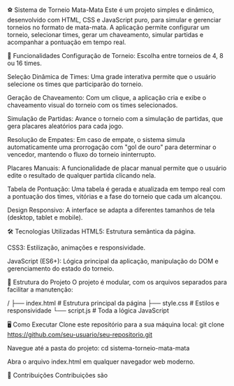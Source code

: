 ⚽ Sistema de Torneio Mata-Mata
Este é um projeto simples e dinâmico, desenvolvido com HTML, CSS e JavaScript puro, para simular e gerenciar torneios no formato de mata-mata. A aplicação permite configurar um torneio, selecionar times, gerar um chaveamento, simular partidas e acompanhar a pontuação em tempo real.

🚀 Funcionalidades
Configuração de Torneio: Escolha entre torneios de 4, 8 ou 16 times.

Seleção Dinâmica de Times: Uma grade interativa permite que o usuário selecione os times que participarão do torneio.

Geração de Chaveamento: Com um clique, a aplicação cria e exibe o chaveamento visual do torneio com os times selecionados.

Simulação de Partidas: Avance o torneio com a simulação de partidas, que gera placares aleatórios para cada jogo.

Resolução de Empates: Em caso de empate, o sistema simula automaticamente uma prorrogação com "gol de ouro" para determinar o vencedor, mantendo o fluxo do torneio ininterrupto.

Placares Manuais: A funcionalidade de placar manual permite que o usuário edite o resultado de qualquer partida clicando nela.

Tabela de Pontuação: Uma tabela é gerada e atualizada em tempo real com a pontuação dos times, vitórias e a fase do torneio que cada um alcançou.

Design Responsivo: A interface se adapta a diferentes tamanhos de tela (desktop, tablet e mobile).

🛠️ Tecnologias Utilizadas
HTML5: Estrutura semântica da página.

CSS3: Estilização, animações e responsividade.

JavaScript (ES6+): Lógica principal da aplicação, manipulação do DOM e gerenciamento do estado do torneio.

📁 Estrutura do Projeto
O projeto é modular, com os arquivos separados para facilitar a manutenção:

/
├── index.html          # Estrutura principal da página
├── style.css           # Estilos e responsividade
└── script.js           # Toda a lógica JavaScript

🖥️ Como Executar
Clone este repositório para a sua máquina local:
git clone https://github.com/seu-usuario/seu-repositorio.git

Navegue até a pasta do projeto:
cd sistema-torneio-mata-mata

Abra o arquivo index.html em qualquer navegador web moderno.

🤝 Contribuições
Contribuições são 
